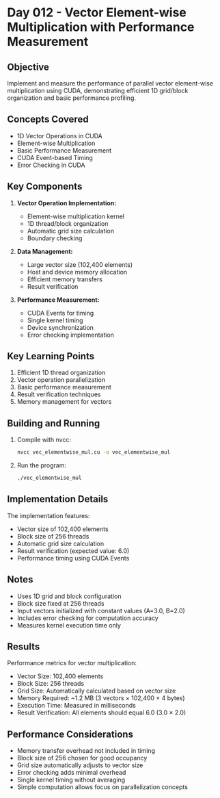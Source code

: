 # Day 012 - Vector Element-wise Multiplication with Performance Measurement

## Objective
Implement and measure the performance of parallel vector element-wise multiplication using CUDA, demonstrating efficient 1D grid/block organization and basic performance profiling.

## Concepts Covered
- 1D Vector Operations in CUDA
- Element-wise Multiplication
- Basic Performance Measurement
- CUDA Event-based Timing
- Error Checking in CUDA

## Key Components
1. **Vector Operation Implementation:**
   - Element-wise multiplication kernel
   - 1D thread/block organization
   - Automatic grid size calculation
   - Boundary checking

2. **Data Management:**
   - Large vector size (102,400 elements)
   - Host and device memory allocation
   - Efficient memory transfers
   - Result verification

3. **Performance Measurement:**
   - CUDA Events for timing
   - Single kernel timing
   - Device synchronization
   - Error checking implementation

## Key Learning Points
1. Efficient 1D thread organization
2. Vector operation parallelization
3. Basic performance measurement
4. Result verification techniques
5. Memory management for vectors

## Building and Running
1. Compile with nvcc:
   ```bash
   nvcc vec_elementwise_mul.cu -o vec_elementwise_mul
   ```

2. Run the program:
   ```bash
   ./vec_elementwise_mul
   ```

## Implementation Details
The implementation features:
- Vector size of 102,400 elements
- Block size of 256 threads
- Automatic grid size calculation
- Result verification (expected value: 6.0)
- Performance timing using CUDA Events

## Notes
- Uses 1D grid and block configuration
- Block size fixed at 256 threads
- Input vectors initialized with constant values (A=3.0, B=2.0)
- Includes error checking for computation accuracy
- Measures kernel execution time only

## Results
Performance metrics for vector multiplication:
- Vector Size: 102,400 elements
- Block Size: 256 threads
- Grid Size: Automatically calculated based on vector size
- Memory Required: ~1.2 MB (3 vectors × 102,400 × 4 bytes)
- Execution Time: Measured in milliseconds
- Result Verification: All elements should equal 6.0 (3.0 × 2.0)

## Performance Considerations
- Memory transfer overhead not included in timing
- Block size of 256 chosen for good occupancy
- Grid size automatically adjusts to vector size
- Error checking adds minimal overhead
- Single kernel timing without averaging
- Simple computation allows focus on parallelization concepts
